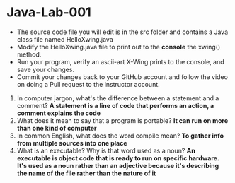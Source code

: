 # Java-Lab-001

* The source code file you will edit is in the src folder and contains a Java class file named HelloXwing.java
* Modify the HelloXwing.java file to print out to the **console** the xwing() method.
* Run your program, verify an ascii-art X-Wing prints to the console, and save your changes.
* Commit your changes back to your GitHub account and follow the video on doing a Pull request to the instructor account.


1. In computer jargon, what's the difference between a statement and a comment? **A statement is a line of code that performs an action, a comment explains the code**
2. What does it mean to say that  a program is portable? **It can run on more than one kind of computer**
3. In common English, what does the word compile mean? **To gather info from multiple sources into one place**
4. What is an executable? Why is that word used as a noun? **An executable is object code that is ready to run on specific hardware. It's used as a noun rather than an adjective because it's describing the name of the file rather than the nature of it**